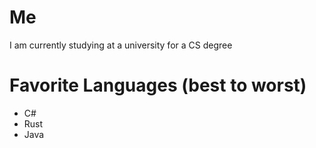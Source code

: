 # Me
I am currently studying at a university for a CS degree

# Favorite Languages (best to worst)
* C#
* Rust
* Java
